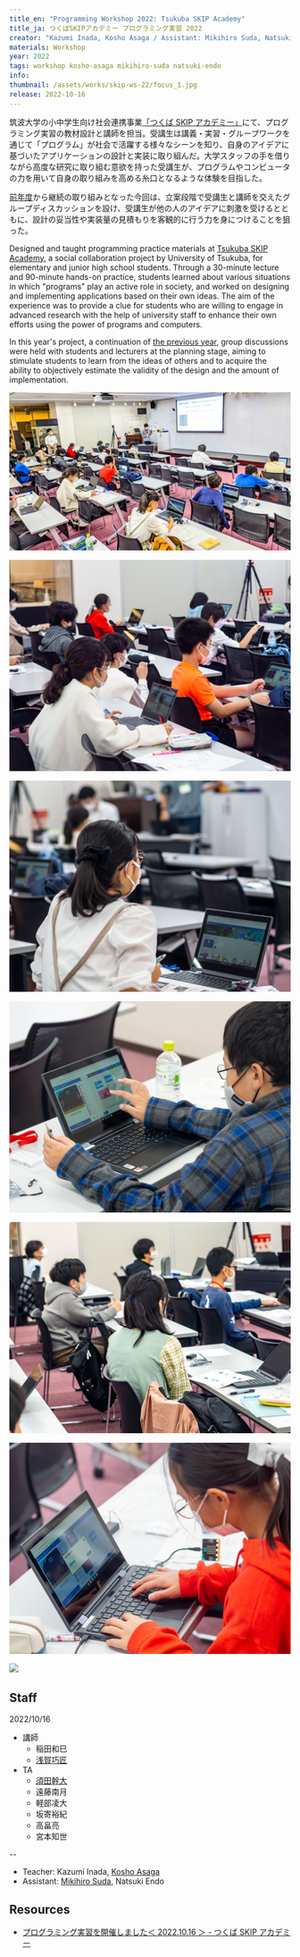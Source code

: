 ```yaml
---
title_en: "Programming Workshop 2022: Tsukuba SKIP Academy"
title_ja: つくばSKIPアカデミー プログラミング実習 2022
creator: "Kazumi Inada, Kosho Asaga / Assistant: Mikihiro Suda, Natsuki Endo"
materials: Workshop
year: 2022
tags: workshop kosho-asaga mikihiro-suda natsuki-endo
info:
thumbnail: /assets/works/skip-ws-22/focus_1.jpg
release: 2022-10-16
---
```


筑波大学の小中学生向け社会連携事業[「つくば SKIP アカデミー」](https://skip.tsukuba.ac.jp)にて、プログラミング実習の教材設計と講師を担当。受講生は講義・実習・グループワークを通じて「プログラム」が社会で活躍する様々なシーンを知り、自身のアイデアに基づいたアプリケーションの設計と実装に取り組んだ。大学スタッフの手を借りながら高度な研究に取り組む意欲を持った受講生が、プログラムやコンピュータの力を用いて自身の取り組みを高める糸口となるような体験を目指した。

[前年度](/pages/works/skip-ws-21.md)から継続の取り組みとなった今回は、立案段階で受講生と講師を交えたグループディスカッションを設け、受講生が他の人のアイデアに刺激を受けるとともに、設計の妥当性や実装量の見積もりを客観的に行う力を身につけることを狙った。

Designed and taught programming practice materials at [Tsukuba SKIP Academy](https://skip.tsukuba.ac.jp), a social collaboration project by University of Tsukuba, for elementary and junior high school students. Through a 30-minute lecture and 90-minute hands-on practice, students learned about various situations in which "programs" play an active role in society, and worked on designing and implementing applications based on their own ideas. The aim of the experience was to provide a clue for students who are willing to engage in advanced research with the help of university staff to enhance their own efforts using the power of programs and computers.

In this year's project, a continuation of [the previous year](/pages/works/skip-ws-21.md), group discussions were held with students and lecturers at the planning stage, aiming to stimulate students to learn from the ideas of others and to acquire the ability to objectively estimate the validity of the design and the amount of implementation.

![](/assets/works/skip-ws-22/topview.jpg)

![](/assets/works/skip-ws-22/side_0.jpg)

![](/assets/works/skip-ws-22/focus_0.jpg)

![](/assets/works/skip-ws-22/focus_3.jpg)

![](/assets/works/skip-ws-22/side_1.jpg)

![](/assets/works/skip-ws-22/focus_1.jpg)

![](/assets/works/skip-ws-22/focus_4.jpg)

## Staff

2022/10/16

- 講師
  - 稲田和巳
  - [浅賀巧匠](https://twitter.com/asagakosho)
- TA
  - [須田幹大](https://sudame.net/)
  - 遠藤南月
  - 軽部凌大
  - 坂寄裕紀
  - 高畠亮
  - 宮本知世

--

- Teacher: Kazumi Inada, [Kosho Asaga](https://twitter.com/asagakosho)
- Assistant: [Mikihiro Suda](https://sudame.net/), Natsuki Endo

## Resources

- [プログラミング実習を開催しました＜ 2022.10.16 ＞ - つくば SKIP アカデミー](https://skip.tsukuba.ac.jp/activity/programing%ef%bc%9c2022-10-16%ef%bc%9e/)

